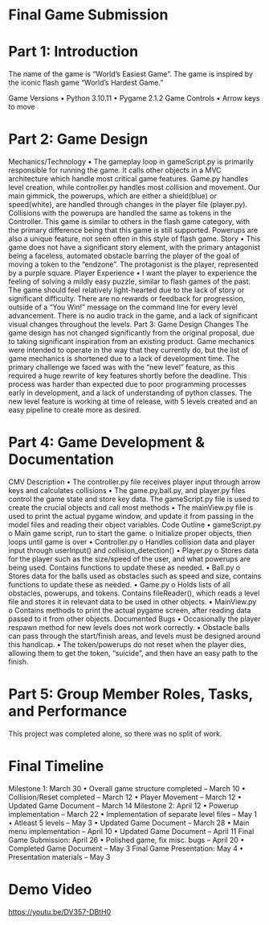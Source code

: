 # Final Game Submission
# Part 1: Introduction
The name of the game is “World’s Easiest Game”. The game is inspired by the iconic flash game “World’s Hardest Game.” 
 
Game Versions
•	Python 3.10.11
•	Pygame 2.1.2
Game Controls
•	Arrow keys to move

# Part 2: Game Design
Mechanics/Technology
•	The gameplay loop in gameScript.py is primarily responsible for running the game. It calls other objects in a MVC architecture which handle most critical game features. Game.py handles level creation, while controller.py handles most collision and movement. Our main gimmick, the powerups, which are either a shield(blue) or speed(white), are handled through changes in the player file (player.py). Collisions with the powerups are handled the same as tokens in the Controller. This game is similar to others in the flash game category, with the primary difference being that this game is still supported. Powerups are also a unique feature, not seen often in this style of flash game. 
Story
•	This game does not have a significant story element, with the primary antagonist being a faceless, automated obstacle barring the player of the goal of moving a token to the “endzone”. The protagonist is the player, represented by a purple square. 
Player Experience
•	I want the player to experience the feeling of solving a mildly easy puzzle, similar to flash games of the past. The game should feel relatively light-hearted due to the lack of story or significant difficulty. There are no rewards or feedback for progression, outside of a “You Win!” message on the command line for every level advancement. There is no audio track in the game, and a lack of significant visual changes throughout the levels. 
Part 3: Game Design Changes
The game design has not changed significantly from the original proposal, due to taking significant inspiration from an existing product. Game mechanics were intended to operate in the way that they currently do, but the list of game mechanics is shortened due to a lack of development time. 
The primary challenge we faced was with the “new level” feature, as this required a huge rewrite of key features shortly before the deadline. This process was harder than expected due to poor programming processes early in development, and a lack of understanding of python classes. The new level feature is working at time of release, with 5 levels created and an easy pipeline to create more as desired. 
# Part 4: Game Development  & Documentation
CMV Description
•	The controller.py file receives player input through arrow keys and calculates collisions
•	The game.py,ball.py, and player.py files control the game state and store key data. The gameScript.py file is used to create the crucial objects and call most methods
•	The mainView.py file is used to print the actual pygame window, and update it from passing in the model files and reading their object variables. 
Code Outline
•	gameScript.py
o	Main game script, run to start the game.
o	Initialize proper objects, then loops until game is over
•	Controller.py
o	Handles collision data and player input through userInput() and collision_detection()
•	Player.py
o	Stores data for the player such as the size/speed of the user, and what powerups are being used. Contains functions to update these as needed.
•	Ball.py
o	Stores data for the balls used as obstacles such as speed and size, contains functions to update these as needed.
•	Game.py
o	Holds lists of all obstacles, powerups, and tokens. Contains fileReader(), which reads a level file and stores it in relevant data to be used in other objects.
•	MainView.py
o	Contains methods to print the actual pygame screen, after reading data passed to it from other objects.
Documented Bugs
•	Occasionally the player respawn method for new levels does not work correctly.
•	Obstacle balls can pass through the start/finish areas, and levels must be designed around this handicap. 
•	The token/powerups do not reset when the player dies, allowing them to get the token, “suicide”, and then have an easy path to the finish.
# Part 5: Group Member Roles, Tasks, and Performance
This project was completed alone, so there was no split of work. 

# Final Timeline
Milestone 1: March 30
•	Overall game structure completed – March 10 
•	Collision/Reset completed – March 12
•	Player Movement – March 12
•	Updated Game Document – March 14
Milestone 2: April 12
•	Powerup implementation – March 22
•	Implementation of separate level files – May 1
•	Atleast 5 levels – May 3
•	Updated Game Document – March 28
•	Main menu implementation – April 10
•	Updated Game Document – April 11
Final Game Submission: April 26
•	Polished game, fix misc. bugs – April 20
•	Completed Game Document – May 3
Final Game Presentation: May 4
•	Presentation materials – May 3

# Demo Video
https://youtu.be/DV357-DBtH0


